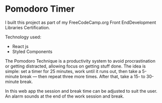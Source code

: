 # Pomodoro Timer

I built this project as part of my FreeCodeCamp.org Front EndDevelopment Libraries Certification.

Technology used:
- React js
- Styled Components

The Pomodoro Technique is a productivity system to avoid procrastination or getting distracted, allowing focus on getting stuff done. The idea is simple: set a timer for 25 minutes, work until it runs out, then take a 5-minute break — then repeat three more times. After that, take a 15- to 30-minute break.

In this web app the session and break time can be adjusted to suit the user. An alarm sounds at the end of the work session and break.
